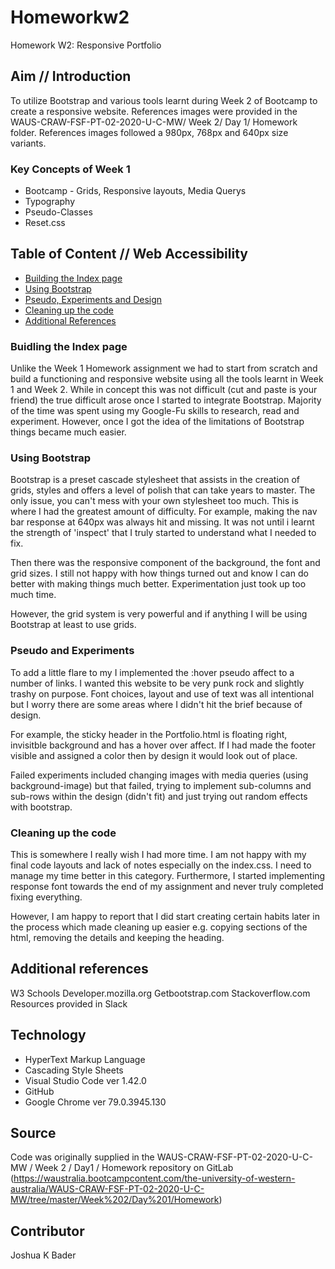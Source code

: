 # Homeworkw2
Homework W2: Responsive Portfolio

## Aim // Introduction
To utilize Bootstrap and various tools learnt during Week 2 of Bootcamp to create a responsive website. References images were provided in the WAUS-CRAW-FSF-PT-02-2020-U-C-MW/ Week 2/ Day 1/ Homework folder. References images followed a 980px, 768px and 640px size variants.

### Key Concepts of Week 1
* Bootcamp - Grids, Responsive layouts, Media Querys
* Typography
* Pseudo-Classes
* Reset.css

## Table of Content // Web Accessibility
* [Building the Index page](#Index)
* [Using Bootstrap](#Bootstrap)
* [Pseudo, Experiments and Design](#Extra)
* [Cleaning up the code](#Clean)
* [Additional References](#Ref)

<a name="Index"></a>

### Buidling the Index page
Unlike the Week 1 Homework assignment we had to start from scratch and build a functioning and responsive website using all the tools learnt in Week 1 and Week 2. While in concept this was not difficult (cut and paste is your friend) the true difficult arose once I started to integrate Bootstrap. Majority of the time was spent using my Google-Fu skills to research, read and experiment. However, once I got the idea of the limitations of Bootstrap things became much easier.

<a name="bootstrap"></a>

### Using Bootstrap
Bootstrap is a preset cascade stylesheet that assists in the creation of grids, styles and offers a level of polish that can take years to master. The only issue, you can't mess with your own stylesheet too much. This is where I had the greatest amount of difficulty. For example, making the nav bar response at 640px was always hit and missing. It was not until i learnt the strength of 'inspect' that I truly started to understand what I needed to fix.

Then there was the responsive component of the background, the font and grid sizes. I still not happy with how things turned out and know I can do better with making things much better. Experimentation just took up too much time.

However, the grid system is very powerful and if anything I will be using Bootstrap at least to use grids.

<a name="Extra"></a>

### Pseudo and Experiments
To add a little flare to my I implemented the :hover pseudo affect to a number of links. I wanted this website to be very punk rock and slightly trashy on purpose. Font choices, layout and use of text was all intentional but I worry there are some areas where I didn't hit the brief because of design.

For example, the sticky header in the Portfolio.html is floating right, invisitble background and has a hover over affect. If I had made the footer visible and assigned a color then by design it would look out of place.

Failed experiments included changing images with media queries (using background-image) but that failed, trying to implement sub-columns and sub-rows within the design (didn't fit) and just trying out random effects with bootstrap.

<a name="Clean"></a>

### Cleaning up the code
This is somewhere I really wish I had more time. I am not happy with my final code layouts and lack of notes especially on the index.css. I need to manage my time better in this category. Furthermore, I started implementing response font towards the end of my assignment and never truly completed fixing everything.

However, I am happy to report that I did start creating certain habits later in the process which made cleaning up easier e.g. copying sections of the html, removing the details and keeping the heading.

<a name="Ref"></a>

## Additional references
W3 Schools
Developer.mozilla.org
Getbootstrap.com
Stackoverflow.com
Resources provided in Slack

## Technology
* HyperText Markup Language
* Cascading Style Sheets
* Visual Studio Code ver 1.42.0
* GitHub
* Google Chrome ver 79.0.3945.130

## Source
Code was originally supplied in the WAUS-CRAW-FSF-PT-02-2020-U-C-MW / Week 2 / Day1 / Homework repository on GitLab (https://waustralia.bootcampcontent.com/the-university-of-western-australia/WAUS-CRAW-FSF-PT-02-2020-U-C-MW/tree/master/Week%202/Day%201/Homework)

## Contributor
Joshua K Bader


